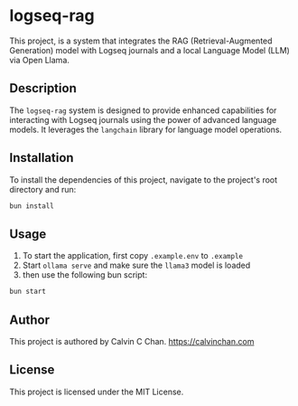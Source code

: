 # logseq-rag

This project, is a system that integrates the RAG (Retrieval-Augmented Generation) model with Logseq journals and a local Language Model (LLM) via Open Llama.

## Description

The `logseq-rag` system is designed to provide enhanced capabilities for interacting with Logseq journals using the power of advanced language models. It leverages the `langchain` library for language model operations.

## Installation

To install the dependencies of this project, navigate to the project's root directory and run:

```bash
bun install
```

## Usage

1. To start the application, first copy `.example.env` to `.example`
2. Start `ollama serve` and make sure the `llama3` model is loaded
3. then use the following bun script:

```bash
bun start
```

## Author

This project is authored by Calvin C Chan. https://calvinchan.com

## License

This project is licensed under the MIT License.
